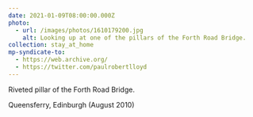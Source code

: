 ```yaml
---
date: 2021-01-09T08:00:00.000Z
photo:
  - url: /images/photos/1610179200.jpg
    alt: Looking up at one of the pillars of the Forth Road Bridge.
collection: stay_at_home
mp-syndicate-to:
  - https://web.archive.org/
  - https://twitter.com/paulrobertlloyd
---
```

Riveted pillar of the Forth Road Bridge.

Queensferry, Edinburgh (August 2010)
